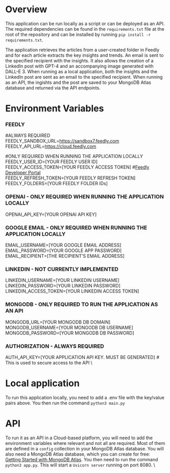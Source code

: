 # Overview
This application can be run locally as a script or can be deployed as an API. The required dependencies can be found in the `requirements.txt` file at the root of the repository and can be installed by running `pip install -r requirements.txt`.

The application retrieves the articles from a user-created folder in Feedly and for each article extracts the key insights and trends. An email is sent to the specified recipient with the insights.
It also allows the creation of a LinkedIn post with GPT-4 and an accompanying image generated with DALL-E 3. When running as a local application, both the insights and the LinkedIn post are sent as an email to the specified recipient. When running as an API, the ingishts and the post are saved to your MongoDB Atlas database and returned via the API endpoints.

# Environment Variables

### FEEDLY
#ALWAYS REQUIRED \
FEEDLY_SANDBOX_URL=https://sandbox7.feedly.com \
FEEDLY_API_URL=https://cloud.feedly.com 

#ONLY REQUIRED WHEN RUNNING THE APPLICATION LOCALLY \
FEEDLY_USER_ID=[YOUR FEEDLY USER ID] \
FEEDLY_ACCESS_TOKEN=[YOUR FEEDLY ACCESS TOKEN] #[Feedly Developer Portal](https://developer.feedly.com/v3/developer) \
FEEDLY_REFRESH_TOKEN=[YOUR FEEDLY REFRESH TOKEN] \
FEEDLY_FOLDERS=[YOUR FEEDLY FOLDER IDs]

### OPENAI - ONLY REQUIRED WHEN RUNNING THE APPLICATION LOCALLY
OPENAI_API_KEY=[YOUR OPENAI API KEY]

### GOOGLE EMAIL - ONLY REQUIRED WHEN RUNNING THE APPLICATION LOCALLY
EMAIL_USERNAME=[YOUR GOOGLE EMAIL ADDRESS] \
EMAIL_PASSWORD=[YOUR GOOGLE APP PASSWORD] \
EMAIL_RECIPIENT=[THE RECIPIENT'S EMAIL ADDRESS] 

### LINKEDIN - NOT CURRENTLY IMPLEMENTED
LINKEDIN_USERNAME=[YOUR LINKEDIN USERNAME] \
LINKEDIN_PASSWORD=[YOUR LINKEDIN PASSWORD] \
LINKEDIN_ACCESS_TOKEN=[YOUR LINKEDIN ACCESS TOKEN] 

### MONGODB - ONLY REQUIRED TO RUN THE APPLICATION AS AN API
MONGODB_URL=[YOUR MONGODB DB DOMAIN] \
MONGODB_USERNAME=[YOUR MONGODB DB USERNAME] \
MONGODB_PASSWORD=[YOUR MONGODB DB PASSWORD] 

### AUTHORIZATION - ALWAYS REQUIRED
AUTH_API_KEY=[YOUR APPLICATION API KEY. MUST BE GENERATED] # This is used to secure access to the API \

# Local application
To run this application locally, you need to add a .env file with the key/value pairs above. You then run the command `python3 main.py`

# API
To run it as an API in a Cloud-based platform, you will need to add the environment variables where relevant and not all are required. Most of them are defined in a `config` collection in your MongoDB Atlas database. You will also need a MongoDB Atlas database, which you can create for free: [Getting Started with MongoDB Atlas](https://www.mongodb.com/docs/atlas/getting-started/).
You then need to run the command `python3 app.py`. This will start a `Uvicorn server` running on port 8080. \
